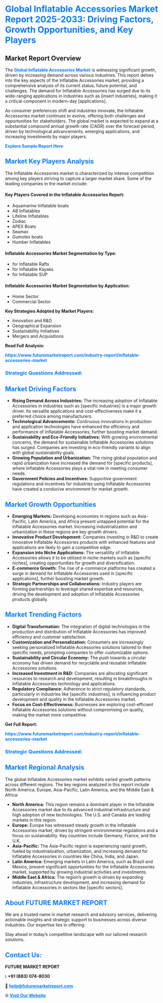 <h1 style="color: #007BFF;">Global Inflatable Accessories Market Report 2025-2033: Driving Factors, Growth Opportunities, and Key Players</h1>

<section id="overview">
<h2>Market Report Overview</h2>
<p>The <a href="https://www.futuremarketreport.com/industry-report/inflatable-accessories-market" style="color: #007BFF; text-decoration: none;"><strong>Global Inflatable Accessories Market</strong></a> is witnessing significant growth, driven by increasing demand across various industries. This report delves into the key aspects of the Inflatable Accessories market, providing a comprehensive analysis of its current status, future potential, and challenges. The demand for Inflatable Accessories has surged due to its wide-ranging applications in industries such as [insert industries], making it a critical component in modern-day [applications].</p>
<p>As consumer preferences shift and industries innovate, the Inflatable Accessories market continues to evolve, offering both challenges and opportunities for stakeholders. The global market is expected to expand at a substantial compound annual growth rate (CAGR) over the forecast period, driven by technological advancements, emerging applications, and increasing investments by major players.</p>
</section>

<section id="overview">
<p><a href="https://www.futuremarketreport.com/request-sample/reportId=43547" style="color: #007BFF; text-decoration: none;"><strong>Explore Sample Report Here</strong></a></p>
</section>

<section id="key-players">
<h2 style="color: #007BFF;">Market Key Players Analysis</h2>
<p>The Inflatable Accessories market is characterized by intense competition among key players striving to capture a larger market share. Some of the leading companies in the market include:</p>
<h4>Key Players Covered in the Inflatable Accessories Report:</h4>
<ul><li>Aquamarine Inflatable boats</li><li>AB Inflatables</li><li>Lifeline Inflatables</li><li>Zodiac</li><li>APEX Boats</li><li>Seamax</li><li>Gumotex boats</li><li>Humber Inflatables</li></ul>
<h4>Inflatable Accessories Market Segmentation by Type:</h4>
<ul><li>for Inflatable Rafts</li><li>for Inflatable Kayaks</li><li>for Inflatable SUP</li></ul>

<h4>Inflatable Accessories Market Segmentation by Application:</h4>
<ul><li>Home Sector</li><li>Commercial Sector</li></ul>
<p><strong>Key Strategies Adopted by Market Players:</strong></p>
<ul>
<li>Innovation and R&D</li>
<li>Geographical Expansion</li>
<li>Sustainability Initiatives</li>
<li>Mergers and Acquisitions</li>
</ul>
</section>

<section>
<p><strong>Read Full Analysis: </strong></p><a href="https://www.futuremarketreport.com/industry-report/inflatable-accessories-market" style="color: #007BFF; text-decoration: none;"><strong>https://www.futuremarketreport.com/industry-report/inflatable-accessories-market</strong></a>
<h3 style="color: #007BFF;">Strategic Questions Addressed:</h3>
</section>

<section id="driving-factors">
<h2 style="color: #007BFF;">Market Driving Factors</h2>
<ul>
<li><strong>Rising Demand Across Industries:</strong> The increasing adoption of Inflatable Accessories in industries such as [specific industries] is a major growth driver. Its versatile applications and cost-effectiveness make it a preferred choice among manufacturers.</li>
<li><strong>Technological Advancements:</strong> Continuous innovations in production and application technologies have enhanced the efficiency and performance of Inflatable Accessories, further boosting market demand.</li>
<li><strong>Sustainability and Eco-Friendly Initiatives:</strong> With growing environmental concerns, the demand for sustainable Inflatable Accessories solutions has surged. Companies are investing in eco-friendly variants to align with global sustainability goals.</li>
<li><strong>Growing Population and Urbanization:</strong> The rising global population and rapid urbanization have increased the demand for [specific products], where Inflatable Accessories plays a vital role in meeting consumer needs.</li>
<li><strong>Government Policies and Incentives:</strong> Supportive government regulations and incentives for industries using Inflatable Accessories have created a conducive environment for market growth.</li>
</ul>
</section>

<section id="growth-opportunities">
<h2 style="color: #007BFF;">Market Growth Opportunities</h2>
<ul>
<li><strong>Emerging Markets:</strong> Developing economies in regions such as Asia-Pacific, Latin America, and Africa present untapped potential for the Inflatable Accessories market. Increasing industrialization and urbanization in these regions are key growth drivers.</li>
<li><strong>Innovative Product Development:</strong> Companies investing in R&D to create innovative Inflatable Accessories products with enhanced features and applications are likely to gain a competitive edge.</li>
<li><strong>Expansion into Niche Applications:</strong> The versatility of Inflatable Accessories allows it to be utilized in niche markets such as [specific niches], creating opportunities for growth and diversification.</li>
<li><strong>E-commerce Growth:</strong> The rise of e-commerce platforms has created a surge in demand for Inflatable Accessories used in [specific applications], further boosting market growth.</li>
<li><strong>Strategic Partnerships and Collaborations:</strong> Industry players are forming partnerships to leverage shared expertise and resources, driving the development and adoption of Inflatable Accessories products globally.</li>
</ul>
</section>

<section id="trending-factors">
<h2 style="color: #007BFF;">Market Trending Factors</h2>
<ul>
<li><strong>Digital Transformation:</strong> The integration of digital technologies in the production and distribution of Inflatable Accessories has improved efficiency and customer satisfaction.</li>
<li><strong>Customization and Personalization:</strong> Consumers are increasingly seeking personalized Inflatable Accessories solutions tailored to their specific needs, prompting companies to offer customizable options.</li>
<li><strong>Sustainability and Circular Economy:</strong> The push towards a circular economy has driven demand for recyclable and reusable Inflatable Accessories solutions.</li>
<li><strong>Increased Investment in R&D:</strong> Companies are allocating significant resources to research and development, resulting in breakthroughs in Inflatable Accessories technology and applications.</li>
<li><strong>Regulatory Compliance:</strong> Adherence to strict regulatory standards, particularly in industries like [specific industries], is influencing product development and quality in the Inflatable Accessories market.</li>
<li><strong>Focus on Cost-Effectiveness:</strong> Businesses are exploring cost-efficient Inflatable Accessories solutions without compromising on quality, making the market more competitive.</li>
</ul>
</section>

<section>
<p><strong>Get Full Report: </strong></p><a href="https://www.futuremarketreport.com/industry-report/inflatable-accessories-market" style="color: #007BFF; text-decoration: none;"><strong>https://www.futuremarketreport.com/industry-report/inflatable-accessories-market</strong></a>
<h3 style="color: #007BFF;">Strategic Questions Addressed:</h3>
</section>


<section id="regional-analysis">
<h2 style="color: #007BFF;">Market Regional Analysis</h2>
<p>The global Inflatable Accessories market exhibits varied growth patterns across different regions. The key regions analyzed in this report include North America, Europe, Asia-Pacific, Latin America, and the Middle East & Africa:</p>
<ul>
<li><strong>North America:</strong> This region remains a dominant player in the Inflatable Accessories market due to its advanced industrial infrastructure and high adoption of new technologies. The U.S. and Canada are leading markets in this region.</li>
<li><strong>Europe:</strong> Europe has witnessed steady growth in the Inflatable Accessories market, driven by stringent environmental regulations and a focus on sustainability. Key countries include Germany, France, and the U.K.</li>
<li><strong>Asia-Pacific:</strong> The Asia-Pacific region is experiencing rapid growth, fueled by industrialization, urbanization, and increasing demand for Inflatable Accessories in countries like China, India, and Japan.</li>
<li><strong>Latin America:</strong> Emerging markets in Latin America, such as Brazil and Mexico, present significant opportunities for the Inflatable Accessories market, supported by growing industrial activities and investments.</li>
<li><strong>Middle East & Africa:</strong> The region’s growth is driven by expanding industries, infrastructure development, and increasing demand for Inflatable Accessories in sectors like [specific sectors].</li>
</ul>
</section>

<footer>
<h2 style="color: #007BFF;">About FUTURE MARKET REPORT</h2>
<p>We are a trusted name in market research and advisory services, delivering actionable insights and strategic support to businesses across diverse industries. Our expertise lies in offering:</p>

<p>Stay ahead in today’s competitive landscape with our tailored research solutions.</p>

<h2 style="color: #007BFF;">Contact Us:</h2>
<p><strong>FUTURE MARKET REPORT</strong></p>
<p>📞 <strong>+91 (883) 074-8030</strong></p>
<p>📧 <strong><a href="mailto:help@futuremarketreport.com" style="color: #007BFF;">help@futuremarketreport.com</a></strong></p>
<p>🌐 <strong><a href="https://www.futuremarketreport.com/" style="color: #007BFF;">Visit Our Website</a></strong></p>
</footer>